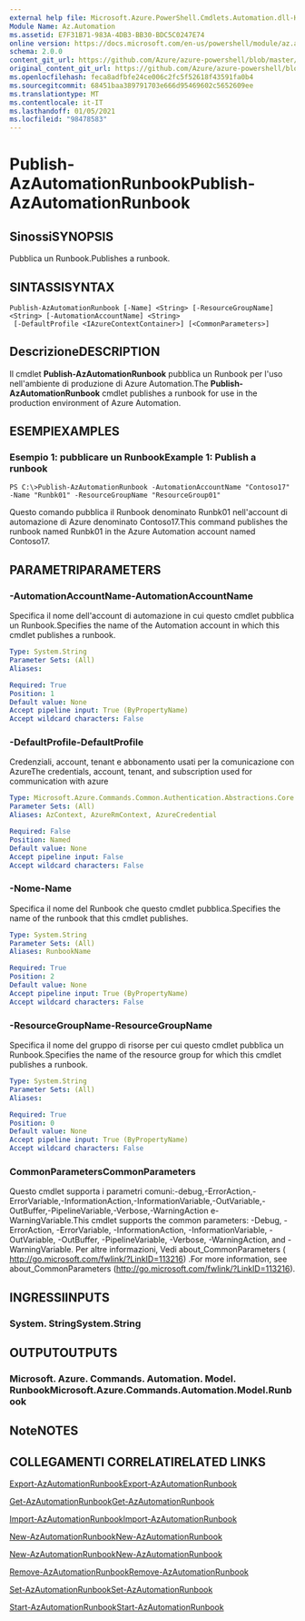 ```yaml
---
external help file: Microsoft.Azure.PowerShell.Cmdlets.Automation.dll-Help.xml
Module Name: Az.Automation
ms.assetid: E7F31B71-983A-4DB3-BB30-BDC5C0247E74
online version: https://docs.microsoft.com/en-us/powershell/module/az.automation/publish-azautomationrunbook
schema: 2.0.0
content_git_url: https://github.com/Azure/azure-powershell/blob/master/src/Automation/Automation/help/Publish-AzAutomationRunbook.md
original_content_git_url: https://github.com/Azure/azure-powershell/blob/master/src/Automation/Automation/help/Publish-AzAutomationRunbook.md
ms.openlocfilehash: feca8adfbfe24ce006c2fc5f52618f43591fa0b4
ms.sourcegitcommit: 68451baa389791703e666d95469602c5652609ee
ms.translationtype: MT
ms.contentlocale: it-IT
ms.lasthandoff: 01/05/2021
ms.locfileid: "98478583"
---
```

# <span data-ttu-id="6d12d-101">Publish-AzAutomationRunbook</span><span class="sxs-lookup"><span data-stu-id="6d12d-101">Publish-AzAutomationRunbook</span></span>

## <span data-ttu-id="6d12d-102">Sinossi</span><span class="sxs-lookup"><span data-stu-id="6d12d-102">SYNOPSIS</span></span>
<span data-ttu-id="6d12d-103">Pubblica un Runbook.</span><span class="sxs-lookup"><span data-stu-id="6d12d-103">Publishes a runbook.</span></span>

## <span data-ttu-id="6d12d-104">SINTASSI</span><span class="sxs-lookup"><span data-stu-id="6d12d-104">SYNTAX</span></span>

```
Publish-AzAutomationRunbook [-Name] <String> [-ResourceGroupName] <String> [-AutomationAccountName] <String>
 [-DefaultProfile <IAzureContextContainer>] [<CommonParameters>]
```

## <span data-ttu-id="6d12d-105">Descrizione</span><span class="sxs-lookup"><span data-stu-id="6d12d-105">DESCRIPTION</span></span>
<span data-ttu-id="6d12d-106">Il cmdlet **Publish-AzAutomationRunbook** pubblica un Runbook per l'uso nell'ambiente di produzione di Azure Automation.</span><span class="sxs-lookup"><span data-stu-id="6d12d-106">The **Publish-AzAutomationRunbook** cmdlet publishes a runbook for use in the production environment of Azure Automation.</span></span>

## <span data-ttu-id="6d12d-107">ESEMPI</span><span class="sxs-lookup"><span data-stu-id="6d12d-107">EXAMPLES</span></span>

### <span data-ttu-id="6d12d-108">Esempio 1: pubblicare un Runbook</span><span class="sxs-lookup"><span data-stu-id="6d12d-108">Example 1: Publish a runbook</span></span>
```
PS C:\>Publish-AzAutomationRunbook -AutomationAccountName "Contoso17" -Name "Runbk01" -ResourceGroupName "ResourceGroup01"
```

<span data-ttu-id="6d12d-109">Questo comando pubblica il Runbook denominato Runbk01 nell'account di automazione di Azure denominato Contoso17.</span><span class="sxs-lookup"><span data-stu-id="6d12d-109">This command publishes the runbook named Runbk01 in the Azure Automation account named Contoso17.</span></span>

## <span data-ttu-id="6d12d-110">PARAMETRI</span><span class="sxs-lookup"><span data-stu-id="6d12d-110">PARAMETERS</span></span>

### <span data-ttu-id="6d12d-111">-AutomationAccountName</span><span class="sxs-lookup"><span data-stu-id="6d12d-111">-AutomationAccountName</span></span>
<span data-ttu-id="6d12d-112">Specifica il nome dell'account di automazione in cui questo cmdlet pubblica un Runbook.</span><span class="sxs-lookup"><span data-stu-id="6d12d-112">Specifies the name of the Automation account in which this cmdlet publishes a runbook.</span></span>

```yaml
Type: System.String
Parameter Sets: (All)
Aliases:

Required: True
Position: 1
Default value: None
Accept pipeline input: True (ByPropertyName)
Accept wildcard characters: False
```

### <span data-ttu-id="6d12d-113">-DefaultProfile</span><span class="sxs-lookup"><span data-stu-id="6d12d-113">-DefaultProfile</span></span>
<span data-ttu-id="6d12d-114">Credenziali, account, tenant e abbonamento usati per la comunicazione con Azure</span><span class="sxs-lookup"><span data-stu-id="6d12d-114">The credentials, account, tenant, and subscription used for communication with azure</span></span>

```yaml
Type: Microsoft.Azure.Commands.Common.Authentication.Abstractions.Core.IAzureContextContainer
Parameter Sets: (All)
Aliases: AzContext, AzureRmContext, AzureCredential

Required: False
Position: Named
Default value: None
Accept pipeline input: False
Accept wildcard characters: False
```

### <span data-ttu-id="6d12d-115">-Nome</span><span class="sxs-lookup"><span data-stu-id="6d12d-115">-Name</span></span>
<span data-ttu-id="6d12d-116">Specifica il nome del Runbook che questo cmdlet pubblica.</span><span class="sxs-lookup"><span data-stu-id="6d12d-116">Specifies the name of the runbook that this cmdlet publishes.</span></span>

```yaml
Type: System.String
Parameter Sets: (All)
Aliases: RunbookName

Required: True
Position: 2
Default value: None
Accept pipeline input: True (ByPropertyName)
Accept wildcard characters: False
```

### <span data-ttu-id="6d12d-117">-ResourceGroupName</span><span class="sxs-lookup"><span data-stu-id="6d12d-117">-ResourceGroupName</span></span>
<span data-ttu-id="6d12d-118">Specifica il nome del gruppo di risorse per cui questo cmdlet pubblica un Runbook.</span><span class="sxs-lookup"><span data-stu-id="6d12d-118">Specifies the name of the resource group for which this cmdlet publishes a runbook.</span></span>

```yaml
Type: System.String
Parameter Sets: (All)
Aliases:

Required: True
Position: 0
Default value: None
Accept pipeline input: True (ByPropertyName)
Accept wildcard characters: False
```

### <span data-ttu-id="6d12d-119">CommonParameters</span><span class="sxs-lookup"><span data-stu-id="6d12d-119">CommonParameters</span></span>
<span data-ttu-id="6d12d-120">Questo cmdlet supporta i parametri comuni:-debug,-ErrorAction,-ErrorVariable,-InformationAction,-InformationVariable,-OutVariable,-OutBuffer,-PipelineVariable,-Verbose,-WarningAction e-WarningVariable.</span><span class="sxs-lookup"><span data-stu-id="6d12d-120">This cmdlet supports the common parameters: -Debug, -ErrorAction, -ErrorVariable, -InformationAction, -InformationVariable, -OutVariable, -OutBuffer, -PipelineVariable, -Verbose, -WarningAction, and -WarningVariable.</span></span> <span data-ttu-id="6d12d-121">Per altre informazioni, Vedi about_CommonParameters ( http://go.microsoft.com/fwlink/?LinkID=113216) .</span><span class="sxs-lookup"><span data-stu-id="6d12d-121">For more information, see about_CommonParameters (http://go.microsoft.com/fwlink/?LinkID=113216).</span></span>

## <span data-ttu-id="6d12d-122">INGRESSI</span><span class="sxs-lookup"><span data-stu-id="6d12d-122">INPUTS</span></span>

### <span data-ttu-id="6d12d-123">System. String</span><span class="sxs-lookup"><span data-stu-id="6d12d-123">System.String</span></span>

## <span data-ttu-id="6d12d-124">OUTPUT</span><span class="sxs-lookup"><span data-stu-id="6d12d-124">OUTPUTS</span></span>

### <span data-ttu-id="6d12d-125">Microsoft. Azure. Commands. Automation. Model. Runbook</span><span class="sxs-lookup"><span data-stu-id="6d12d-125">Microsoft.Azure.Commands.Automation.Model.Runbook</span></span>

## <span data-ttu-id="6d12d-126">Note</span><span class="sxs-lookup"><span data-stu-id="6d12d-126">NOTES</span></span>

## <span data-ttu-id="6d12d-127">COLLEGAMENTI CORRELATI</span><span class="sxs-lookup"><span data-stu-id="6d12d-127">RELATED LINKS</span></span>

[<span data-ttu-id="6d12d-128">Export-AzAutomationRunbook</span><span class="sxs-lookup"><span data-stu-id="6d12d-128">Export-AzAutomationRunbook</span></span>](./Export-AzAutomationRunbook.md)

[<span data-ttu-id="6d12d-129">Get-AzAutomationRunbook</span><span class="sxs-lookup"><span data-stu-id="6d12d-129">Get-AzAutomationRunbook</span></span>](./Get-AzAutomationRunbook.md)

[<span data-ttu-id="6d12d-130">Import-AzAutomationRunbook</span><span class="sxs-lookup"><span data-stu-id="6d12d-130">Import-AzAutomationRunbook</span></span>](./Import-AzAutomationRunbook.md)

[<span data-ttu-id="6d12d-131">New-AzAutomationRunbook</span><span class="sxs-lookup"><span data-stu-id="6d12d-131">New-AzAutomationRunbook</span></span>](./New-AzAutomationRunbook.md)

[<span data-ttu-id="6d12d-132">New-AzAutomationRunbook</span><span class="sxs-lookup"><span data-stu-id="6d12d-132">New-AzAutomationRunbook</span></span>](./New-AzAutomationRunbook.md)

[<span data-ttu-id="6d12d-133">Remove-AzAutomationRunbook</span><span class="sxs-lookup"><span data-stu-id="6d12d-133">Remove-AzAutomationRunbook</span></span>](./Remove-AzAutomationRunbook.md)

[<span data-ttu-id="6d12d-134">Set-AzAutomationRunbook</span><span class="sxs-lookup"><span data-stu-id="6d12d-134">Set-AzAutomationRunbook</span></span>](./Set-AzAutomationRunbook.md)

[<span data-ttu-id="6d12d-135">Start-AzAutomationRunbook</span><span class="sxs-lookup"><span data-stu-id="6d12d-135">Start-AzAutomationRunbook</span></span>](./Start-AzAutomationRunbook.md)



